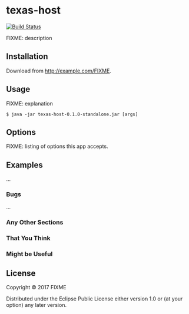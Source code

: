 # texas-host
[![Build Status](https://travis-ci.org/hollannikas/texas-host.svg?branch=master)](https://travis-ci.org/hollannikas/texas-host)

FIXME: description

## Installation

Download from http://example.com/FIXME.

## Usage

FIXME: explanation

    $ java -jar texas-host-0.1.0-standalone.jar [args]

## Options

FIXME: listing of options this app accepts.

## Examples

...

### Bugs

...

### Any Other Sections
### That You Think
### Might be Useful

## License

Copyright © 2017 FIXME

Distributed under the Eclipse Public License either version 1.0 or (at
your option) any later version.
